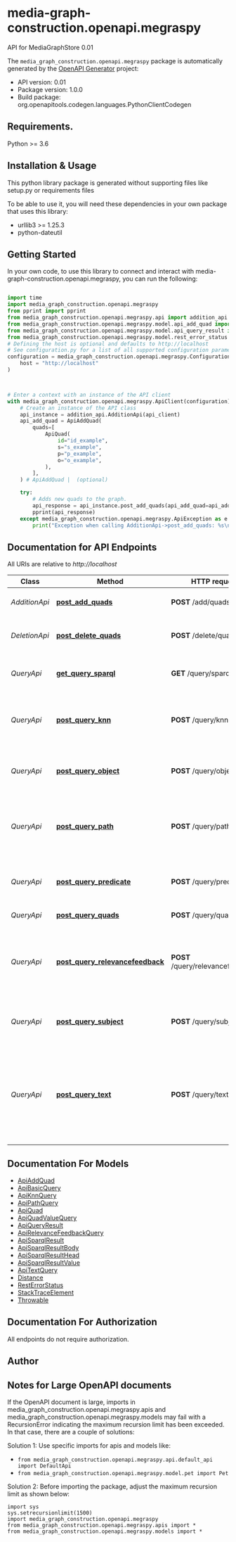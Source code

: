 # media-graph-construction.openapi.megraspy
API for MediaGraphStore 0.01

The `media_graph_construction.openapi.megraspy` package is automatically generated by the [OpenAPI Generator](https://openapi-generator.tech) project:

- API version: 0.01
- Package version: 1.0.0
- Build package: org.openapitools.codegen.languages.PythonClientCodegen

## Requirements.

Python >= 3.6

## Installation & Usage

This python library package is generated without supporting files like setup.py or requirements files

To be able to use it, you will need these dependencies in your own package that uses this library:

* urllib3 >= 1.25.3
* python-dateutil

## Getting Started

In your own code, to use this library to connect and interact with media-graph-construction.openapi.megraspy,
you can run the following:

```python

import time
import media_graph_construction.openapi.megraspy
from pprint import pprint
from media_graph_construction.openapi.megraspy.api import addition_api
from media_graph_construction.openapi.megraspy.model.api_add_quad import ApiAddQuad
from media_graph_construction.openapi.megraspy.model.api_query_result import ApiQueryResult
from media_graph_construction.openapi.megraspy.model.rest_error_status import RestErrorStatus
# Defining the host is optional and defaults to http://localhost
# See configuration.py for a list of all supported configuration parameters.
configuration = media_graph_construction.openapi.megraspy.Configuration(
    host = "http://localhost"
)



# Enter a context with an instance of the API client
with media_graph_construction.openapi.megraspy.ApiClient(configuration) as api_client:
    # Create an instance of the API class
    api_instance = addition_api.AdditionApi(api_client)
    api_add_quad = ApiAddQuad(
        quads=[
            ApiQuad(
                id="id_example",
                s="s_example",
                p="p_example",
                o="o_example",
            ),
        ],
    ) # ApiAddQuad |  (optional)

    try:
        # Adds new quads to the graph.
        api_response = api_instance.post_add_quads(api_add_quad=api_add_quad)
        pprint(api_response)
    except media_graph_construction.openapi.megraspy.ApiException as e:
        print("Exception when calling AdditionApi->post_add_quads: %s\n" % e)
```

## Documentation for API Endpoints

All URIs are relative to *http://localhost*

Class | Method | HTTP request | Description
------------ | ------------- | ------------- | -------------
*AdditionApi* | [**post_add_quads**](media_graph_construction/openapi/megraspy/docs/AdditionApi.md#post_add_quads) | **POST** /add/quads | Adds new quads to the graph.
*DeletionApi* | [**post_delete_quads**](media_graph_construction/openapi/megraspy/docs/DeletionApi.md#post_delete_quads) | **POST** /delete/quads | Deletes matching quads from the graph.
*QueryApi* | [**get_query_sparql**](media_graph_construction/openapi/megraspy/docs/QueryApi.md#get_query_sparql) | **GET** /query/sparql | Queries the Graph using SPARQL.
*QueryApi* | [**post_query_knn**](media_graph_construction/openapi/megraspy/docs/QueryApi.md#post_query_knn) | **POST** /query/knn | Queries the Graph for quads within a kNN-cluster.
*QueryApi* | [**post_query_object**](media_graph_construction/openapi/megraspy/docs/QueryApi.md#post_query_object) | **POST** /query/object | Queries the Graph for quads with a specific object.
*QueryApi* | [**post_query_path**](media_graph_construction/openapi/megraspy/docs/QueryApi.md#post_query_path) | **POST** /query/path | Queries a path along a set of predicates starting from a set of subjects.
*QueryApi* | [**post_query_predicate**](media_graph_construction/openapi/megraspy/docs/QueryApi.md#post_query_predicate) | **POST** /query/predicate | Queries the Graph for quads with a specific predicate.
*QueryApi* | [**post_query_quads**](media_graph_construction/openapi/megraspy/docs/QueryApi.md#post_query_quads) | **POST** /query/quads | Queries the Graph.
*QueryApi* | [**post_query_relevancefeedback**](media_graph_construction/openapi/megraspy/docs/QueryApi.md#post_query_relevancefeedback) | **POST** /query/relevancefeedback | Queries the Graph for quads based on positive and negative examples.
*QueryApi* | [**post_query_subject**](media_graph_construction/openapi/megraspy/docs/QueryApi.md#post_query_subject) | **POST** /query/subject | Queries the Graph for quads with a specific subject.
*QueryApi* | [**post_query_text**](media_graph_construction/openapi/megraspy/docs/QueryApi.md#post_query_text) | **POST** /query/text | Queries the Graph for quads with a specific predicate and an object string that matches a specified filter text.


## Documentation For Models

 - [ApiAddQuad](media_graph_construction/openapi/megraspy/docs/ApiAddQuad.md)
 - [ApiBasicQuery](media_graph_construction/openapi/megraspy/docs/ApiBasicQuery.md)
 - [ApiKnnQuery](media_graph_construction/openapi/megraspy/docs/ApiKnnQuery.md)
 - [ApiPathQuery](media_graph_construction/openapi/megraspy/docs/ApiPathQuery.md)
 - [ApiQuad](media_graph_construction/openapi/megraspy/docs/ApiQuad.md)
 - [ApiQuadValueQuery](media_graph_construction/openapi/megraspy/docs/ApiQuadValueQuery.md)
 - [ApiQueryResult](media_graph_construction/openapi/megraspy/docs/ApiQueryResult.md)
 - [ApiRelevanceFeedbackQuery](media_graph_construction/openapi/megraspy/docs/ApiRelevanceFeedbackQuery.md)
 - [ApiSparqlResult](media_graph_construction/openapi/megraspy/docs/ApiSparqlResult.md)
 - [ApiSparqlResultBody](media_graph_construction/openapi/megraspy/docs/ApiSparqlResultBody.md)
 - [ApiSparqlResultHead](media_graph_construction/openapi/megraspy/docs/ApiSparqlResultHead.md)
 - [ApiSparqlResultValue](media_graph_construction/openapi/megraspy/docs/ApiSparqlResultValue.md)
 - [ApiTextQuery](media_graph_construction/openapi/megraspy/docs/ApiTextQuery.md)
 - [Distance](media_graph_construction/openapi/megraspy/docs/Distance.md)
 - [RestErrorStatus](media_graph_construction/openapi/megraspy/docs/RestErrorStatus.md)
 - [StackTraceElement](media_graph_construction/openapi/megraspy/docs/StackTraceElement.md)
 - [Throwable](media_graph_construction/openapi/megraspy/docs/Throwable.md)


## Documentation For Authorization

 All endpoints do not require authorization.

## Author




## Notes for Large OpenAPI documents
If the OpenAPI document is large, imports in media_graph_construction.openapi.megraspy.apis and media_graph_construction.openapi.megraspy.models may fail with a
RecursionError indicating the maximum recursion limit has been exceeded. In that case, there are a couple of solutions:

Solution 1:
Use specific imports for apis and models like:
- `from media_graph_construction.openapi.megraspy.api.default_api import DefaultApi`
- `from media_graph_construction.openapi.megraspy.model.pet import Pet`

Solution 2:
Before importing the package, adjust the maximum recursion limit as shown below:
```
import sys
sys.setrecursionlimit(1500)
import media_graph_construction.openapi.megraspy
from media_graph_construction.openapi.megraspy.apis import *
from media_graph_construction.openapi.megraspy.models import *
```

